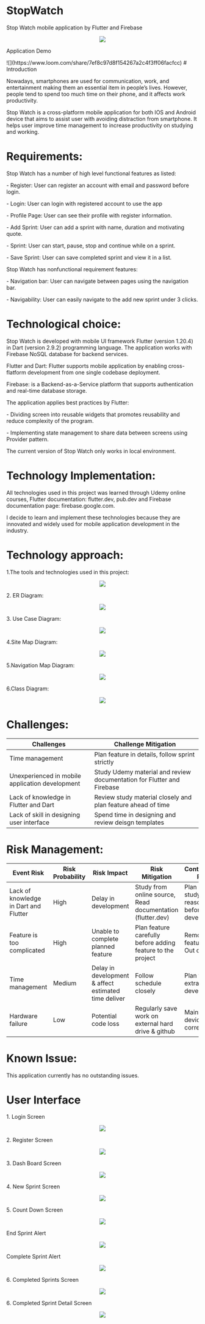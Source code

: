# StopWatch
Stop Watch mobile application by Flutter and Firebase

<p align="center">
<image src="Diagram/Screen Shot 2021-04-08 at 1.56.59 PM.png">
</p>

<p> Application Demo </p>
![](https://www.loom.com/share/7ef8c97d8f154267a2c4f3ff06facfcc)
# Introduction
<p> Nowadays, smartphones are used for communication, work, and entertainment making them an essential item in people’s lives. However, people tend to spend too much time on their phone, and it affects work productivity. </p>

<p> Stop Watch is a cross-platform mobile application for both IOS and Android device that aims to assist user with avoiding distraction from smartphone. It helps user improve time management to increase productivity on studying and working. </p>

# Requirements: 
<p> Stop Watch has a number of high level functional features as listed: </p>
	<p> - Register: User can register an account with email and password before login. </p>
	<p> - Login: User can login with registered account to use the app </p>
	<p> - Profile Page: User can see their profile with register information. </p>
	<p> - Add Sprint: User can add a sprint with name, duration and motivating quote. </p>
	<p> - Sprint: User can start, pause, stop and continue while on a sprint.</p>
	<p> - Save Sprint: User can save completed sprint and view it in a list. </p>
<p>Stop Watch has nonfunctional requirement features:  </p>
	<p> - Navigation bar: User can navigate between pages using the navigation bar. </p>
	<p> - Navigability: User can easily navigate to the add new sprint under 3 clicks. </p>

# Technological choice: 
<p> Stop Watch is developed with mobile UI framework Flutter (version 1.20.4) in Dart (version 2.9.2) programming language. The application works with Firebase NoSQL database for backend services. </p>
<p> Flutter and Dart: Flutter supports mobile application by enabling cross-flatform development from one single codebase deployment. </p>
<p> Firebase: is a Backend-as-a-Service platform that supports authentication and real-time database storage. </p>
<p> The application applies best practices by Flutter: </p>
	<p> - Dividing screen into reusable widgets that promotes reusability and reduce complexity of the program. </p>
	<p> - Implementing state management to share data between screens using Provider pattern. </p>
<p> The current version of Stop Watch only works in local environment.</p>

# Technology Implementation: 

<p> All technologies used in this project was learned through Udemy online courses, Flutter documentation: flutter.dev, pub.dev and Firebase documentation page: firebase.google.com. </p>
<p> I decide to learn and implement these technologies because they are innovated and widely used for mobile application development in the industry. </p>

# Technology approach: 
<p> 1.The tools and technologies used in this project: <p>
	
<p align="center">
<image src="stopwatch/Stop Watch Diagram/StopWatch-UsedTechnology.png">
</p>
		
<p> 2. ER Diagram: </p> 
<p align="center">
<image src="stopwatch/Stop Watch Diagram/StopWatch-ERDiagram.png">
</p>
<p> 3. Use Case Diagram: </p> 

<p align="center">
<image src="stopwatch/Stop Watch Diagram/StopWatch-UseCaseDiagram.png">
</p>
	
<p> 4.Site Map Diagram: </p>

<p align="center">
<image src="stopwatch/Stop Watch Diagram/StopWatch-SiteMap.png">
</p>
	
<p> 5.Navigation Map Diagram: </p>

<p align="center">
<image src="stopwatch/Stop Watch Diagram/StopWatch-NavigationMap.png">
</p>
	
<p> 6.Class Diagram: </p>

<p align="center">
<image src="stopwatch/Stop Watch Diagram/StopWatch-UMLDiagram.png">
</p>
	
# Challenges: 

<table>
	<thead>
		<tr>
			<th> Challenges </th>
			<th> Challenge Mitigation </th>
			</tr>
		</thead>
		<tbody>
			<tr>
				<td> Time management </td>
				<td> Plan feature in details, follow sprint strictly</td>
			</tr>
			<tr>
				<td> Unexperienced in mobile application development</td>
				<td> Study Udemy material and review documentation for Flutter and Firebase</td>
			</tr>
			<tr>
 			<td> Lack of knowledge in Flutter and Dart</td>
				<td> Review study material closely and plan feature ahead of time </td>
			</tr>
			<tr>
				<td> Lack of skill in designing user interface </td>
				<td> Spend time in designing and review deisgn templates</td>
			</tr>
		</tbody> 
	</table>

# Risk Management: 
<table>
		<thead>
			<tr>
				<th> Event Risk </th>
				<th> Risk Probability </th>
				<th> Risk Impact </th>	
				<th> Risk Mitigation </th>
				<th> Contingency Plan</th>
			</tr>
		</thead>
		<tbody>
			<tr>
				<td> Lack of knowledge in Dart and Flutter </td>
				<td> High </td>
				<td> Delay in development  </td>
				<td> Study from online source, Read documentation (flutter.dev) </td>
				<td> Plan and study reasonably before development </td>
			</tr>
			<tr>
				<td> Feature is too complicated </td>
				<td> High </td>
				<td> Unable to complete planned feature  </td>
				<td> Plan feature carefully before adding feature to the project </td>
				<td> Remove feature as Out of scope </td>
			</tr>
<tr>
				<td> Time management </td>
				<td> Medium </td>
				<td> Delay in development & affect estimated time deliver </td>
				<td> Follow schedule closely </td>
				<td> Plan for extra time on development </td>
			</tr>
<tr>
				<td> Hardware failure </td>
				<td> Low </td>
				<td> Potential code loss </td>
				<td> Regularly save work on external hard drive & github </td>
				<td> Maintain device correctly </td>
			</tr>
		</tbody> 
	</table>

# Known Issue:
<p> 	This application currently has no outstanding issues.  </p>

# User Interface

<p> 1. Login Screen </p>

<p align="center">
<image src="Diagram/Screen Shot 2021-04-08 at 1.59.28 PM.png">
</p>
	
<p> 2. Register Screen </p>

<p align="center">
<image src="Diagram/Screen Shot 2021-04-08 at 1.59.51 PM.png">
</p>
	
<p> 3. Dash Board Screen </p>

<p align="center">
<image src="Diagram/Screen Shot 2021-04-08 at 2.00.40 PM.png">
</p>

<p> 4. New Sprint Screen </p>

<p align="center">
<image src="Diagram/Screen Shot 2021-04-08 at 2.02.11 PM.png">
</p>
	
<p> 5. Count Down Screen </p>

<p align="center">
<image src="Diagram/Screen Shot 2021-04-08 at 2.02.42 PM.png">
</p>
	
<p> End Sprint Alert </p>
<p align="center">
<image src="Diagram/Screen Shot 2021-04-08 at 2.04.02 PM.png">
</p>

<p> Complete Sprint Alert </p>
<p align="center">
<image src="Diagram/Screen Shot 2021-04-08 at 2.06.04 PM.png">
</p>
	
<p> 6. Completed Sprints Screen </p>

<p align="center">
<image src="Diagram/Screen Shot 2021-04-08 at 2.06.30 PM.png">
</p>
	
	

<p> 6. Completed Sprint Detail Screen </p>

<p align="center">
<image src="Diagram/Screen Shot 2021-04-08 at 2.06.53 PM.png">
</p>
	

